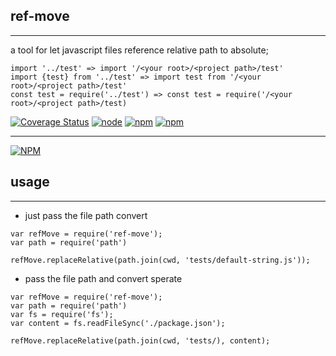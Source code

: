 ## ref-move

----

a tool for let javascript files reference relative path to absolute;

```
import '../test' => import '/<your root>/<project path>/test'
import {test} from '../test' => import test from '/<your root>/<project path>/test'
const test = require('../test') => const test = require('/<your root>/<project path>/test)
```

[![Coverage Status](https://coveralls.io/repos/github/carlos121493/ref-move/badge.svg?branch=master)](https://coveralls.io/github/carlos121493/ref-move?branch=master)
[![node](https://img.shields.io/node/v/gh-badges.svg?maxAge=2592000)](https://nodejs.org/download/)
[![npm](https://img.shields.io/npm/v/npm.svg?maxAge=2592000)](npm-url)
[![npm](https://img.shields.io/npm/dt/express.svg?maxAge=2592000)](npm-url)

---

[![NPM](https://nodei.co/npm-dl/https://nodei.co/npm/moment.png)](npm-url)

[npm-url]: https://www.npmjs.com/package/ref-move

## usage

---

- just pass the file path convert

```
var refMove = require('ref-move');
var path = require('path')

refMove.replaceRelative(path.join(cwd, 'tests/default-string.js'));

```

- pass the file path and convert sperate

```
var refMove = require('ref-move');
var path = require('path')
var fs = require('fs');
var content = fs.readFileSync('./package.json');

refMove.replaceRelative(path.join(cwd, 'tests/), content);

```

